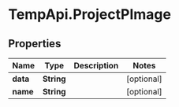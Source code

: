 # TempApi.ProjectPImage

## Properties

Name | Type | Description | Notes
------------ | ------------- | ------------- | -------------
**data** | **String** |  | [optional] 
**name** | **String** |  | [optional] 


